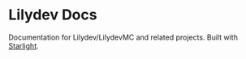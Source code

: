 # Lilydev Docs

Documentation for Lilydev/LilydevMC and related projects. Built with [Starlight](https://starlight.astro.build).
